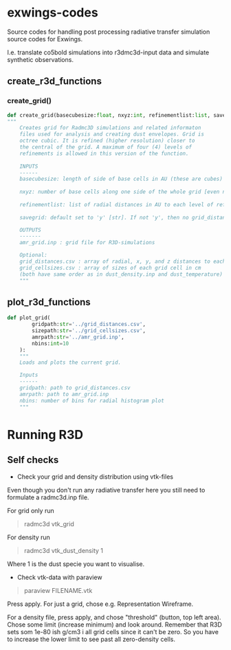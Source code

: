 # exwings-codes

Source codes for handling post processing radiative transfer simulation source codes for Exwings.

I.e. translate co5bold simulations into r3dmc3d-input data and simulate synthetic observations.

## create_r3d_functions

### create_grid()
```py
def create_grid(basecubesize:float, nxyz:int, refinementlist:list, savegrid:str='y'):
"""
    Creates grid for Radmc3D simulations and related informaton 
    files used for analysis and creating dust envelopes. Grid is 
    octree cubic. It is refined (higher resolution) closer to 
    the central of the grid. A maximum of four (4) levels of 
    refinements is allowed in this version of the function.
    
    INPUTS
    ------
    basecubesize: length of side of base cells in AU (these are cubes) [int or float]
    
    nxyz: number of base cells along one side of the whole grid [even number, int]
    
    refinementlist: list of radial distances in AU to each level of refinement [float,float], no more than 4 numbers!
    
    savegrid: default set to 'y' [str]. If not 'y', then no grid_distances.csv or grid_cellsizes.csv will be saved. These are useful for analysing inputs and outputs of R3D!

    OUTPUTS
    -------
    amr_grid.inp : grid file for R3D-simulations

    Optional: 
    grid_distances.csv : array of radial, x, y, and z distances to each grid cell in cm
    grid_cellsizes.csv : array of sizes of each grid cell in cm
    (both have same order as in dust_density.inp and dust_temperature)
    """
```


## plot_r3d_functions

```py
def plot_grid(
        gridpath:str='../grid_distances.csv',
        sizepath:str='../grid_cellsizes.csv',
        amrpath:str='../amr_grid.inp',
        nbins:int=10
    ):
    """
    Loads and plots the current grid.

    Inputs
    ------
    gridpath: path to grid_distances.csv
    amrpath: path to amr_grid.inp
    nbins: number of bins for radial histogram plot
    """
```

# Running R3D

## Self checks

- Check your grid and density distribution using vtk-files

Even though you don't run any radiative transfer here you still need to formulate a radmc3d.inp file.

For grid only run

> radmc3d vtk_grid

For density run

> radmc3d vtk_dust_density 1

Where 1 is the dust specie you want to visualise.

- Check vtk-data with paraview

> paraview FILENAME.vtk

Press apply. For just a grid, chose e.g. Representation Wireframe.

For a density file, press apply, and chose "threshold" (button, top left area). Chose some limit (increase minimum) and look around. Remember that R3D sets som 1e-80 ish g/cm3 i all grid cells since it can't be zero. So you have to increase the lower limit to see past all zero-density cells.